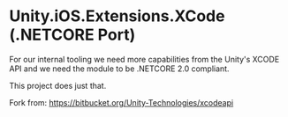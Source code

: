 # Unity.iOS.Extensions.XCode (.NETCORE Port)

For our internal tooling we need more capabilities from the Unity's XCODE API and we need the module to be .NETCORE 2.0 compliant.

This project does just that. 

Fork from: https://bitbucket.org/Unity-Technologies/xcodeapi
